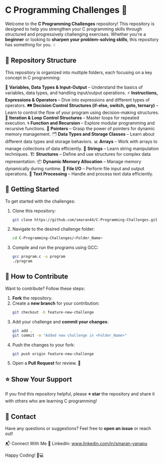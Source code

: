 # C Programming Challenges 🚀

Welcome to the **C Programming Challenges** repository! This repository is designed to help you strengthen your C programming skills through structured and progressively challenging exercises. Whether you're a **beginner** or looking to **sharpen your problem-solving skills**, this repository has something for you. 💡

## 📌 Repository Structure
This repository is organized into multiple folders, each focusing on a key concept in C programming:

📌 **Variables, Data Types & Input-Output** – Understand the basics of variables, data types, and handling input/output operations.
⚡ **Instructions, Expressions & Operators** – Dive into expressions and different types of operators.
🛤️ **Decision Control Structures (if-else, switch, goto, ternary)** – Learn to control the flow of your program using decision-making structures.
🔄 **Iteration & Loop Control Structures** – Master loops for repeated execution.
🌀 **Function and Recursion** – Explore modular programming and recursive functions.
🎯 **Pointers** – Grasp the power of pointers for dynamic memory management.
🗂️ **Data Types and Storage Classes** – Learn about different data types and storage behaviors.
📊 **Arrays** – Work with arrays to manage collections of data efficiently.
📝 **Strings** – Learn string manipulation techniques.
🏗️ **Structures** – Define and use structures for complex data representation.
📦 **Dynamic Memory Allocation** – Manage memory dynamically during runtime.
📂 **File I/O** – Perform file input and output operations.
🔡 **Text Processing** – Handle and process text data efficiently.

## 🚀 Getting Started
To get started with the challenges:
1. Clone this repository:
   ```sh
   git clone https://github.com/smaran44/C-Programming-Challenges.git
   ```
2. Navigate to the desired challenge folder:
   ```sh
   cd C-Programming-Challenges/<Folder_Name>
   ```
3. Compile and run the programs using GCC:
   ```sh
   gcc program.c -o program
   ./program
   ```

## 🎯 How to Contribute
Want to contribute? Follow these steps:
1. **Fork** the repository.
2. Create a **new branch** for your contribution:
   ```sh
   git checkout -b feature-new-challenge
   ```
3. Add your challenge and **commit your changes**:
   ```sh
   git add .
   git commit -m "Added new challenge in <Folder_Name>"
   ```
4. Push the changes to your fork:
   ```sh
   git push origin feature-new-challenge
   ```
5. Open a **Pull Request** for review. 🎉

## ⭐ Show Your Support
If you find this repository helpful, please **⭐ star** the repository and share it with others who are learning C programming!

## 📩 Contact
Have any questions or suggestions? Feel free to **open an issue** or reach out!

📬 Connect With Me 🔗 LinkedIn: www.linkedin.com/in/smaran-yanapu

Happy Coding! 🚀💻
